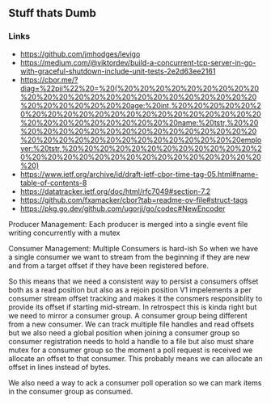 ## Stuff thats Dumb

### Links
- https://github.com/jmhodges/levigo
- https://medium.com/@viktordev/build-a-concurrent-tcp-server-in-go-with-graceful-shutdown-include-unit-tests-2e2d63ee2161
- https://cbor.me/?diag=%22pii%22%20=%20(%20%20%20%20%20%20%20%20%20%20%20%20%20%20%20%20%20%20%20%20%20%20%20%20%20%20%20%20%20%20%20age:%20int,%20%20%20%20%20%20%20%20%20%20%20%20%20%20%20%20%20%20%20%20%20%20%20%20%20%20%20%20%20%20%20name:%20tstr,%20%20%20%20%20%20%20%20%20%20%20%20%20%20%20%20%20%20%20%20%20%20%20%20%20%20%20%20%20%20%20employer:%20tstr,%20%20%20%20%20%20%20%20%20%20%20%20%20%20%20%20%20%20%20%20%20%20%20%20%20%20%20%20%20)
- https://www.ietf.org/archive/id/draft-ietf-cbor-time-tag-05.html#name-table-of-contents-8
- https://datatracker.ietf.org/doc/html/rfc7049#section-7.2
- https://github.com/fxamacker/cbor?tab=readme-ov-file#struct-tags
- https://pkg.go.dev/github.com/ugorji/go/codec#NewEncoder

Producer Management:
Each producer is merged into a single event file writing concurrently with a mutex

Consumer Management:
Multiple Consumers is hard-ish
So when we have a single consumer we want to stream from the beginning if they are new and from a target offset if
they have been registered before.

So this means that we need a consistent way to persist a consumers offset both as a read position but also as a rejoin position
V1 impelements a per consumer stream offset tracking and makes it the consmers responsiblity
to provide its offset if starting mid-stream. In retrospect this is kinda right but we need to mirror a consumer group.
A consumer group being different from a new consumer. We can track multiple file handles and read offsets but we also
need a global position when joining a consumer group so consumer registration needs to hold a handle to a file but also must share
mutex for a consumer group so the moment a poll request is received we allocate
an offset to that consumer. This probably means we can allocate an offset in lines instead of bytes.

We also need a way to ack a consumer poll operation so we can mark items in the consumer group as consumed.